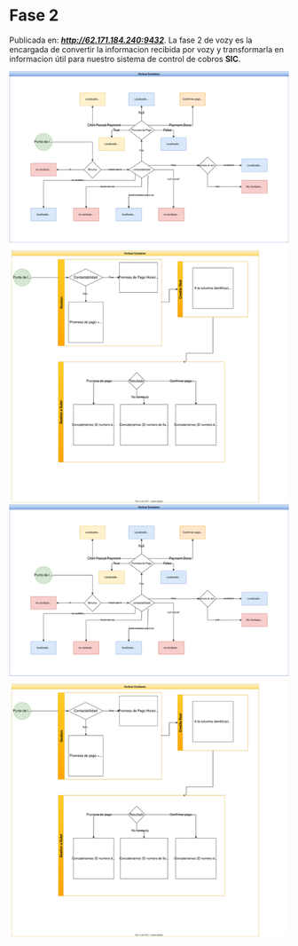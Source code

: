 # Fase 2

Publicada en: ***http://62.171.184.240:9432***.
La fase 2 de vozy es la encargada de convertir la informacion recibida por vozy y transformarla en informacion útil para nuestro sistema de control de cobros **SIC**.

![Alt text](./assets/flujo.svg)
<img src="./assets/flujo.svg">
